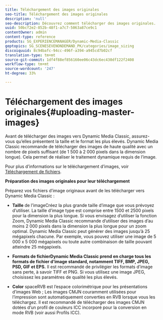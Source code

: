 ```yaml
---
title: Téléchargement des images originales
seo-title: Téléchargement des images originales
description: 'null'
seo-description: Découvrez comment télécharger des images originales.
uuid: 50bcf2e2-852b-48f1-a7c7-5063a87ce9c1
contentOwner: admin
content-type: reference
products: SG_EXPERIENCEMANAGER/Dynamic-Media-Classic
geptopics: SG_SCENESEVENONDEMAND_PK/categories/image_sizing
discoiquuid: 8c94bafc-94cc-496f-a394-a945cd7b02cf
translation-type: tm+mt
source-git-commit: 1df4f88ef856160ee06c43dc6ec430df122f2408
workflow-type: tm+mt
source-wordcount: '247'
ht-degree: 33%

---
```



# Téléchargement des images originales{#uploading-master-images}

Avant de télécharger des images vers Dynamic Media Classic, assurez-vous qu’elles présentent la taille et le format les plus élevés. Dynamic Media Classic recommande de télécharger des images de haute qualité avec un nombre de pixels suffisant (de 1 500 à 2 000 pixels dans la dimension longue). Cela permet de réaliser le traitement dynamique requis de l’image.

Pour plus d’informations sur le téléchargement d’images, voir [Téléchargement de fichiers](uploading-files.md#uploading_files).

**Préparation des images originales pour leur téléchargement**

Préparez vos fichiers d’image originaux avant de les télécharger vers Dynamic Media Classic :

* **Taille**
de l’imageCréez la plus grande taille d’image que vous prévoyez d’utiliser. La taille d’image type est comprise entre 1500 et 2500 pixels pour la dimension la plus longue. Si vous envisagez d’utiliser la fonction Zoom, Dynamic Media Classic recommande d’utiliser des images d’au moins 2 000 pixels dans la dimension la plus longue pour un zoom optimal. Dynamic Media Classic peut générer des images jusqu’à 25 mégapixels chacune. Par exemple, vous pouvez utiliser une image de 5 000 x 5 000 mégapixels ou toute autre combinaison de taille pouvant atteindre 25 mégapixels.

* **Formats de fichierDynamic Media Classic prend en charge tous les formats de fichier d’image standard, notamment TIFF, BMP, JPEG, PSD, GIF et EPS.**
Il est recommandé de privilégier les formats d’image sans perte, à savoir TIFF et PNG. Si vous utilisez une image JPEG, choisissez les paramètres de qualité les plus élevés.

* **Color**
spaceRVB est l’espace colorimétrique pour les présentations d’images Web ; Les images CMJN couramment utilisées pour l’impression sont automatiquement converties en RVB lorsque vous les téléchargez. Il est recommandé de télécharger des images CMJN dotées d’un profil de couleurs ICC incorporé pour la conversion en mode RVB (voir aussi Profils ICC).

